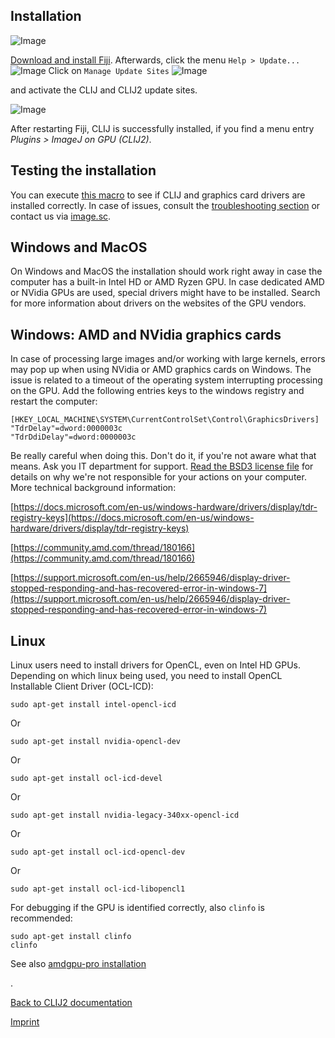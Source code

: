 
## Installation
![Image](images/clij_bridge.gif)

[Download and install Fiji](https://fiji.sc/Downloads). 
Afterwards, click the menu `Help > Update...` 
![Image](images/install_fiji_menu.png)
Click on `Manage Update Sites`
![Image](images/install_fiji_updater.png)

and activate the CLIJ and CLIJ2 update sites.

![Image](images/updatesite.png)

After restarting Fiji, CLIJ is successfully installed, if you find a menu entry _Plugins > ImageJ on GPU (CLIJ2)_.

## Testing the installation
You can execute [this macro](https://github.com/clij/clij2-docs/blob/master/src/main/macro/benchmarking.ijm) to see if CLIJ and graphics card drivers are installed correctly. In case of issues, consult the [troubleshooting section](https://clij.github.io/clij-docs/troubleshooting) or contact us via [image.sc](https://image.sc).

## Windows and MacOS
On Windows and MacOS the installation should work right away in case the computer has a built-in Intel HD or AMD Ryzen GPU. In case dedicated AMD or NVidia GPUs are used, special drivers might have to be installed. Search for more information about drivers on the websites of the GPU vendors. 

## Windows: AMD and NVidia graphics cards
In case of processing large images and/or working with large kernels, errors may pop up when using NVidia or AMD graphics cards on Windows. The issue is related to a timeout of the operating system interrupting processing on the GPU. Add the following entries keys to the windows registry and restart the computer: 
```
[HKEY_LOCAL_MACHINE\SYSTEM\CurrentControlSet\Control\GraphicsDrivers]
"TdrDelay"=dword:0000003c
"TdrDdiDelay"=dword:0000003c
```
Be really careful when doing this. Don't do it, if you're not aware what that means. Ask you IT department for support. [Read the BSD3 license file](license.txt) for details on why we're not responsible for your actions on your computer. More technical background information: 

[https://docs.microsoft.com/en-us/windows-hardware/drivers/display/tdr-registry-keys](https://docs.microsoft.com/en-us/windows-hardware/drivers/display/tdr-registry-keys)

[https://community.amd.com/thread/180166](https://community.amd.com/thread/180166)

[https://support.microsoft.com/en-us/help/2665946/display-driver-stopped-responding-and-has-recovered-error-in-windows-7](https://support.microsoft.com/en-us/help/2665946/display-driver-stopped-responding-and-has-recovered-error-in-windows-7)

## Linux
Linux users need to install drivers for OpenCL, even on Intel HD GPUs. Depending on which linux being used, you need to install OpenCL Installable Client Driver (OCL-ICD):
```
sudo apt-get install intel-opencl-icd
```

Or
```
sudo apt-get install nvidia-opencl-dev
```

Or
```
sudo apt-get install ocl-icd-devel
```

Or
```
sudo apt-get install nvidia-legacy-340xx-opencl-icd
```

Or
```
sudo apt-get install ocl-icd-opencl-dev
```

Or
```
sudo apt-get install ocl-icd-libopencl1
```


For debugging if the GPU is identified correctly, also `clinfo` is recommended:
```
sudo apt-get install clinfo
clinfo
```
See also [amdgpu-pro installation](https://math.dartmouth.edu/~sarunas/amdgpu.html)


.

[Back to CLIJ2 documentation](https://clij.github.io/clij2-docs)

[Imprint](https://clij.github.io/imprint)

